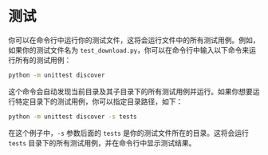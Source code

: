 # 测试
你可以在命令行中运行你的测试文件，这将会运行文件中的所有测试用例。例如，如果你的测试文件名为 `test_download.py`，你可以在命令行中输入以下命令来运行所有的测试用例：

```bash
python -m unittest discover
```

这个命令会自动发现当前目录及其子目录下的所有测试用例并运行。如果你想要运行特定目录下的测试用例，你可以指定目录路径，如下：

```bash
python -m unittest discover -s tests
```

在这个例子中，`-s` 参数后面的 `tests` 是你的测试文件所在的目录。这将会运行 `tests` 目录下的所有测试用例，并在命令行中显示测试结果。